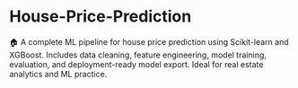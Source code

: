 # House-Price-Prediction
🏠 A complete ML pipeline for house price prediction using Scikit-learn and XGBoost. Includes data cleaning, feature engineering, model training, evaluation, and deployment-ready model export. Ideal for real estate analytics and ML practice.
